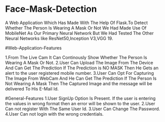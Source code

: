 # Face-Mask-Detection

A Web Application Which Has Made With The Help Of Flask.To Detect Whether The Person Is Wearing A Mask Or Not We Had Made Use Of  MobileNet As Our Primary Neural Network But We Had Tested The Other Neural Networks like ResNet50,Inception V3,VGG 19.

#Web-Application-Features

1.From The Live Cam It Can Continously Show Whether The Person Is Wearing A Mask Or Not.
2.User Can Upload The Image From The Device And Can Get The Prediction If The Prediction is NO MASK Then He Gets an alert to the user registered mobile number.
3.User Can Opt For Capturing The Image From WebCam And He Can Get The Prediction If The Person Is Not Wearing A Mask Then The Captured Image and the message will be delivered To His E-Mail Id.

#General-Features
1.User SignUp Option Is Present. If the user is entering the values in wrong format then an error will be shown to the user.
2.User Can not register With The Same User Id.
3.User Can Change The Password.
4.User Can not login with the wrong credentials.

